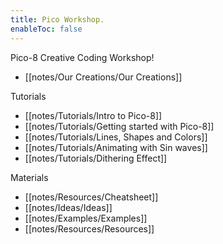 ```yaml
---
title: Pico Workshop.
enableToc: false
---
```


Pico-8 Creative Coding Workshop!
- [[notes/Our Creations/Our Creations]]

Tutorials
- [[notes/Tutorials/Intro to Pico-8]]
- [[notes/Tutorials/Getting started with Pico-8]]
- [[notes/Tutorials/Lines, Shapes and Colors]]
- [[notes/Tutorials/Animating with Sin waves]]
- [[notes/Tutorials/Dithering Effect]]

Materials
- [[notes/Resources/Cheatsheet]]
- [[notes/Ideas/Ideas]]
- [[notes/Examples/Examples]]
-  [[notes/Resources/Resources]]
